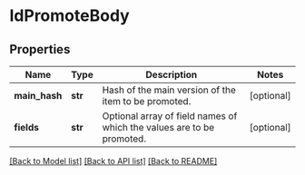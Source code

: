 # IdPromoteBody

## Properties
Name | Type | Description | Notes
------------ | ------------- | ------------- | -------------
**main_hash** | **str** | Hash of the main version of the item to be promoted. | [optional] 
**fields** | **str** | Optional array of field names of which the values are to be promoted. | [optional] 

[[Back to Model list]](../README.md#documentation-for-models) [[Back to API list]](../README.md#documentation-for-api-endpoints) [[Back to README]](../README.md)


